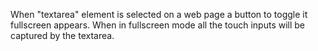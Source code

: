 When "textarea" element is selected on a web page a button to toggle it fullscreen appears. When in fullscreen mode all the touch inputs will be captured by the textarea.
